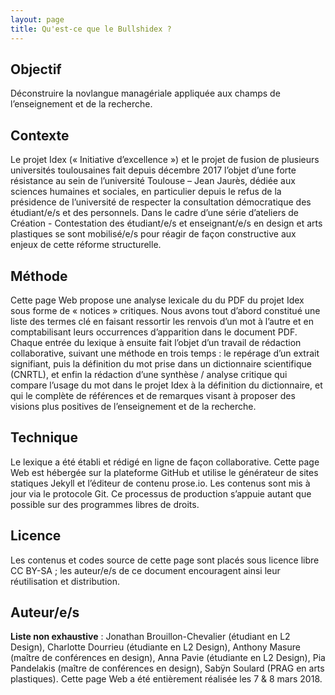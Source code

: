 ```yaml
---
layout: page
title: Qu'est-ce que le Bullshidex ?
---
```


<h2>Objectif</h2> 

Déconstruire la novlangue managériale appliquée aux champs de l’enseignement et de la recherche. 

<h2>Contexte</h2>

Le projet Idex (« Initiative d’excellence ») et le projet de fusion de plusieurs universités toulousaines fait depuis décembre 2017 l’objet d’une forte résistance au sein de l’université Toulouse – Jean Jaurès, dédiée aux sciences humaines et sociales, en particulier depuis le refus de la présidence de l’université de respecter la consultation démocratique des étudiant/e/s et des personnels. Dans le cadre d’une série d’ateliers de Création - Contestation des étudiant/e/s et enseignant/e/s en design et arts plastiques se sont mobilisé/e/s pour réagir de façon constructive aux enjeux de cette réforme structurelle. 

<h2>Méthode</h2>

Cette page Web propose une analyse lexicale du du PDF du projet Idex sous forme de « notices » critiques.  Nous avons tout d’abord constitué une liste des termes clé en faisant ressortir les renvois d’un mot à l’autre et en comptabilisant leurs occurrences d’apparition dans le document PDF. Chaque entrée du lexique à ensuite fait l’objet d’un travail de rédaction collaborative, suivant une méthode en trois temps : le repérage d’un extrait signifiant, puis la définition du mot prise dans un dictionnaire scientifique (CNRTL), et enfin la rédaction d’une synthèse / analyse critique qui compare l’usage du mot dans le projet Idex à la définition du dictionnaire, et qui le complète de références et de remarques visant à proposer des visions plus positives de l’enseignement et de la recherche. 

<h2>Technique</h2>

Le lexique a été établi et rédigé en ligne de façon collaborative. Cette page Web est hébergée sur la plateforme GitHub et utilise le générateur de sites statiques Jekyll et l’éditeur de contenu prose.io. Les contenus sont mis à jour via le protocole Git. Ce processus de production s’appuie autant que possible sur des programmes libres de droits. 

<h2>Licence</h2>

Les contenus et codes source de cette page sont placés sous licence libre CC BY-SA ; les auteur/e/s de ce document encouragent ainsi leur réutilisation et distribution. 

<h2>Auteur/e/s</h2>
<strong>Liste non exhaustive</strong> : Jonathan Brouillon-Chevalier (étudiant en L2 Design), Charlotte Dourrieu (étudiante en L2 Design), Anthony Masure (maître de conférences en design), Anna Pavie (étudiante en L2 Design), Pia Pandelakis (maître de conférences en design), Sabÿn Soulard (PRAG en arts plastiques). Cette page Web a été entièrement réalisée les 7 & 8 mars 2018.

